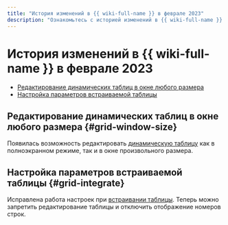 ```yaml
---
title: "История изменений в {{ wiki-full-name }} в феврале 2023"
description: "Ознакомьтесь с историей изменений в {{ wiki-full-name }} за февраль 2023."
---
```


# История изменений в {{ wiki-full-name }} в феврале 2023

* [Редактирование динамических таблиц в окне любого размера](#grid-window-size)
* [Настройка параметров встраиваемой таблицы](#grid-integrate)

## Редактирование динамических таблиц в окне любого размера {#grid-window-size}

Появилась возможность редактировать [динамическую таблицу](../create-grid.md) как в полноэкранном режиме, так и в окне произвольного размера.

## Настройка параметров встраиваемой таблицы {#grid-integrate}

Исправлена работа настроек при [встраивании таблицы](../wysiwyg/tables-format.md#section-integrate-table). Теперь можно запретить редактирование таблицы и отключить отображение номеров строк.

